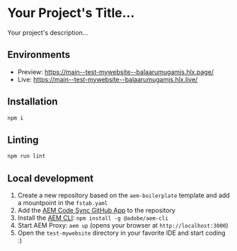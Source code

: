 # Your Project's Title...
Your project's description...

## Environments
- Preview: https://main--test-mywebsite--balaarumugamjs.hlx.page/
- Live: https://main--test-mywebsite--balaarumugamjs.hlx.live/

## Installation

```sh
npm i
```

## Linting

```sh
npm run lint
```

## Local development

1. Create a new repository based on the `aem-boilerplate` template and add a mountpoint in the `fstab.yaml`
1. Add the [AEM Code Sync GitHub App](https://github.com/apps/aem-code-sync) to the repository
1. Install the [AEM CLI](https://github.com/adobe/helix-cli): `npm install -g @adobe/aem-cli`
1. Start AEM Proxy: `aem up` (opens your browser at `http://localhost:3000`)
1. Open the `test-mywebsite` directory in your favorite IDE and start coding :)
